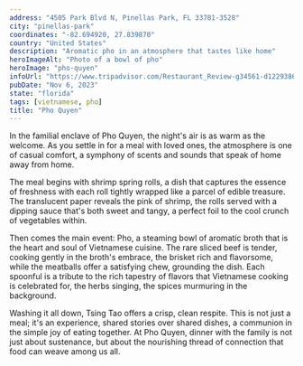 ```yaml
---
address: "4505 Park Blvd N, Pinellas Park, FL 33781-3528"
city: "pinellas-park"
coordinates: "-82.694920, 27.839870"
country: "United States"
description: "Aromatic pho in an atmosphere that tastes like home"
heroImageAlt: "Photo of a bowl of pho"
heroImage: "pho-quyen"
infoUrl: "https://www.tripadvisor.com/Restaurant_Review-g34561-d1229386-Reviews-Pho_Quyen-Pinellas_Park_Florida.html"
pubDate: "Nov 6, 2023"
state: "florida"
tags: [vietnamese, pho]
title: "Pho Quyen"
---
```


In the familial enclave of Pho Quyen, the night's air is as warm as the welcome. As you settle in for a meal with loved ones, the atmosphere is one of casual comfort, a symphony of scents and sounds that speak of home away from home.

The meal begins with shrimp spring rolls, a dish that captures the essence of freshness with each roll tightly wrapped like a parcel of edible treasure. The translucent paper reveals the pink of shrimp, the rolls served with a dipping sauce that's both sweet and tangy, a perfect foil to the cool crunch of vegetables within.

Then comes the main event: Pho, a steaming bowl of aromatic broth that is the heart and soul of Vietnamese cuisine. The rare sliced beef is tender, cooking gently in the broth's embrace, the brisket rich and flavorsome, while the meatballs offer a satisfying chew, grounding the dish. Each spoonful is a tribute to the rich tapestry of flavors that Vietnamese cooking is celebrated for, the herbs singing, the spices murmuring in the background.

Washing it all down, Tsing Tao offers a crisp, clean respite. This is not just a meal; it's an experience, shared stories over shared dishes, a communion in the simple joy of eating together. At Pho Quyen, dinner with the family is not just about sustenance, but about the nourishing thread of connection that food can weave among us all.
